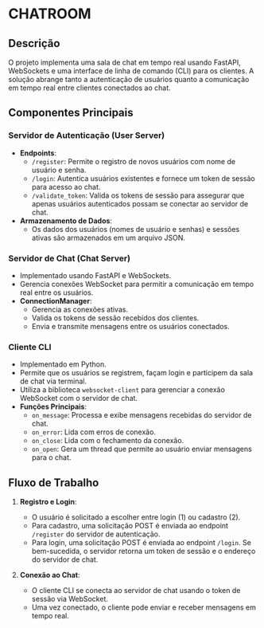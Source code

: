 # CHATROOM

## Descrição

O projeto implementa uma sala de chat em tempo real usando FastAPI, WebSockets e uma interface de linha de comando (CLI) para os clientes. A solução abrange tanto a autenticação de usuários quanto a comunicação em tempo real entre clientes conectados ao chat.

## Componentes Principais

### Servidor de Autenticação (User Server)
- **Endpoints**:
  - `/register`: Permite o registro de novos usuários com nome de usuário e senha.
  - `/login`: Autentica usuários existentes e fornece um token de sessão para acesso ao chat.
  - `/validate_token`: Valida os tokens de sessão para assegurar que apenas usuários autenticados possam se conectar ao servidor de chat.
- **Armazenamento de Dados**:
  - Os dados dos usuários (nomes de usuário e senhas) e sessões ativas são armazenados em um arquivo JSON.

### Servidor de Chat (Chat Server)
- Implementado usando FastAPI e WebSockets.
- Gerencia conexões WebSocket para permitir a comunicação em tempo real entre os usuários.
- **ConnectionManager**:
  - Gerencia as conexões ativas.
  - Valida os tokens de sessão recebidos dos clientes.
  - Envia e transmite mensagens entre os usuários conectados.

### Cliente CLI
- Implementado em Python.
- Permite que os usuários se registrem, façam login e participem da sala de chat via terminal.
- Utiliza a biblioteca `websocket-client` para gerenciar a conexão WebSocket com o servidor de chat.
- **Funções Principais**:
  - `on_message`: Processa e exibe mensagens recebidas do servidor de chat.
  - `on_error`: Lida com erros de conexão.
  - `on_close`: Lida com o fechamento da conexão.
  - `on_open`: Gera um thread que permite ao usuário enviar mensagens para o chat.

## Fluxo de Trabalho

1. **Registro e Login**:
   - O usuário é solicitado a escolher entre login (1) ou cadastro (2).
   - Para cadastro, uma solicitação POST é enviada ao endpoint `/register` do servidor de autenticação.
   - Para login, uma solicitação POST é enviada ao endpoint `/login`. Se bem-sucedida, o servidor retorna um token de sessão e o endereço do servidor de chat.

2. **Conexão ao Chat**:
   - O cliente CLI se conecta ao servidor de chat usando o token de sessão via WebSocket.
   - Uma vez conectado, o cliente pode enviar e receber mensagens em tempo real.
